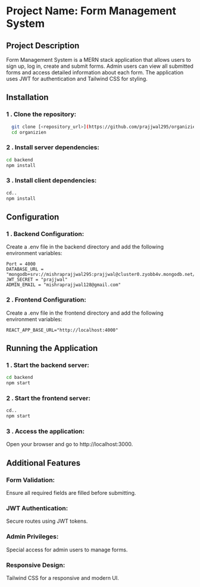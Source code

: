 # Project Name: Form Management System

## Project Description

Form Management System is a MERN stack application that allows users to sign up, log in, create and submit forms. Admin users can view all submitted forms and access detailed information about each form. The application uses JWT for authentication and Tailwind CSS for styling.


## Installation

### 1 . Clone the repository: 
 ```bash
   git clone [<repository_url>](https://github.com/prajjwal295/organizien.git)
   cd organizien
```

### 2 . Install server dependencies:
```bash
cd backend
npm install
```

### 3 . Install client dependencies:
```bash
cd..
npm install
```

## Configuration

### 1 . Backend Configuration:

Create a .env file in the backend directory and add the following environment variables:

```env
Port = 4000 
DATABASE_URL = "mongodb+srv://mishraprajjwal295:prajjwal@cluster0.zyobb4v.mongodb.net/"
JWT_SECRET = "prajjwal"
ADMIN_EMAIL = "mishraprajjwal128@gmail.com"
```

### 2 . Frontend Configuration:

Create a .env file in the frontend directory and add the following environment variables:

```env
REACT_APP_BASE_URL="http://localhost:4000"
```


## Running the Application

### 1 . Start the backend server:

```bash
cd backend
npm start
```

### 2 . Start the frontend server:

```bash
cd..
npm start
```

### 3 . Access the application:

Open your browser and go to http://localhost:3000.

## Additional Features

### Form Validation:
Ensure all required fields are filled before submitting.
### JWT Authentication:
Secure routes using JWT tokens.
### Admin Privileges:
Special access for admin users to manage forms.
### Responsive Design:
Tailwind CSS for a responsive and modern UI.





